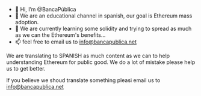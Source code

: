 - 👋 Hi, I’m @BancaPública
- 👀 We are an educational channel in spanish, our goal is Ethereum mass adoption.
- 🌱 We are currently learning some solidity and trying to spread as much as we can the Ethereum's benefits...
- 📫 feel free to email us to info@bancapublica.net

We are translating to SPANISH as much content as we can to help understanding Ethereum for public good. We do a lot of mistake please help us to get better.

If you believe we shoud translate something  pleasi email us to info@bancapublica.net 

